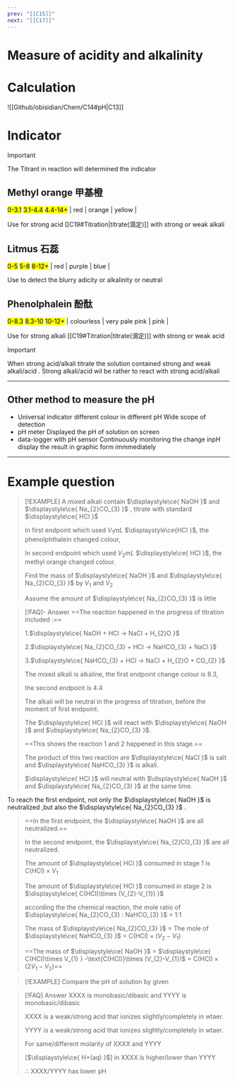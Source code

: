 ```yaml
---
prev: "[[C15]]"
next: "[[C17]]"
---
```

# Measure of acidity and alkalinity

# Calculation

![[Github/obisidian/Chem/C14#pH|C13]]
# Indicator

> [!IMPORTANT]
> The Titrant in reaction will determined the indicator

## Methyl orange 甲基橙
<mark class="red ">0-3.1</mark>  <mark class="orange">3.1-4.4</mark> <mark class="yellow">4.4-14+</mark> 
| red | orange | yellow |

Use for strong acid [[C19#Titration|titrate(滴定)]] with strong or weak alkali
## Litmus 石蕊
<mark class="red ">0-5</mark> <mark class="purple">5-8</mark>  <mark class="blue">8-12+</mark> 
| red | purple | blue |

Use to detect the blurry adicity or alkalinity or neutral 
## Phenolphalein 酚酞
 <mark class="grey">0-8.3</mark>   <mark class="pink mark-border">8.3-10</mark>  <mark class="pink">10-12+</mark> 
| colourless | very pale pink | pink |


Use for strong alkali [[C19#Titration|titrate(滴定)]] with strong or weak acid 


> [!IMPORTANT]
> When strong acid/alkali titrate the solution contained strong and weak alkali/acid .
> Strong alkali/acid wil be rather to react with strong acid/alkali

---
## Other method to measure the pH 

- Universal indicator
  different colour in different pH
  Wide scope of detection
- pH meter 
  Displayed the pH of solution on screen
- data-logger with pH sensor
  Continuously monitoring the change inpH display the result in graphic form immmediately
---
# Example question
> [!EXAMPLE]
> A mixed alkali contain $\displaystyle\ce{ NaOH }$ and $\displaystyle\ce{ Na_{2}CO_{3} }$ , titrate with standard $\displaystyle\ce{ HCl }$ 
> 
> In first endpoint which used $\displaystyle V_{1} mL$ $\displaystyle\ce{HCl  }$, the phenolphthalein changed colour,
> 
> In second endpoint which used $\displaystyle V_{2} mL$ $\displaystyle\ce{ HCl }$, the methyl orange changed colour.
> 
> Find the mass of $\displaystyle\ce{ NaOH }$ and $\displaystyle\ce{ Na_{2}CO_{3} }$ by $\displaystyle V_{1}\text{ and } V_{2}$
> 
> Assume the amount of $\displaystyle\ce{ Na_{2}CO_{3} }$ is little

> [!FAQ]- Answer
> ==The reaction happened in the progress of titration included :==
> 
> 1.$\displaystyle\ce{ NaOH + HCl -> NaCl + H_{2}O }$
> 
> 2.$\displaystyle\ce{ Na_{2}CO_{3} + HCl -> NaHCO_{3} + NaCl }$
> 
> 3.$\displaystyle\ce{ NaHCO_{3} + HCl -> NaCl + H_{2}O + CO_{2} }$
> 
> The mixed alkali is alkaline, the first endpoint change colour is 8.3,
> 
> the second endpoint is 4.4
> 
> The alkali will be neutral in the progress of titration, before the moment of first endpoint. 
> 
> The $\displaystyle\ce{ HCl }$ will react with $\displaystyle\ce{ NaOH }$ and $\displaystyle\ce{ Na_{2}CO_{3} }$. 
> 
> ==This shows the reaction 1 and 2 happened in this stage.==
>
>The product of this two reaction are $\displaystyle\ce{ NaCl }$ is salt  and $\displaystyle\ce{ NaHCO_{3} }$ is alkali. 
>
>$\displaystyle\ce{ HCl }$ will neutral with $\displaystyle\ce{ NaOH }$ and $\displaystyle\ce{ Na_{2}CO_{3} }$ at the same time.
>
 To reach the first endpoint, not only the $\displaystyle\ce{ NaOH }$ is neutralized ,but also the $\displaystyle\ce{ Na_{2}CO_{3} }$ . 
 >
 > ==In the first endpoint, the $\displaystyle\ce{ NaOH }$ are all neutralized.==
 > 
 > In the second endpoint, the $\displaystyle\ce{ Na_{2}CO_{3} }$ are all neutralized.
 > 
 > The amount of $\displaystyle\ce{ HCl }$ consumed in stage 1 is $C(HCl)\times V_{1}$
 > 
 > The amount of $\displaystyle\ce{ HCl }$ consumed in stage 2 is $\displaystyle\ce{ C(HCl)\times (V_{2}-V_{1}) }$
 > 
 > according the the chemical reaction, the mole ratio of $\displaystyle\ce{ Na_{2}CO_{3} : NaHCO_{3} }$ = 1:1
 > 
 > The mass of $\displaystyle\ce{ Na_{2}CO_{3} }$ = The mole of $\displaystyle\ce{ NaHCO_{3} }$ = $\displaystyle  \text{C(HCl)}\times (V_{2}-V_{1})$ 
 > 
 > ==The mass of $\displaystyle\ce{ NaOH }$ =  $\displaystyle\ce{ C(HCl)\times V_{1} } -\text{C(HCl)}\times (V_{2}-V_{1})$ = $\displaystyle { \text{C(HCl)}\times(2V_{1}-V_{2}) }$==

> [!EXAMPLE]
> Compare the pH of solution by given 

> [!FAQ] Answer
> XXXX is monobasic/dibasic and YYYY is monobasic/dibasic 
> 
> XXXX is a weak/strong acid that ionizes slightly/completely in wtaer. 
> 
> YYYY  is a weak/strong acid that ionizes slightly/completely in wtaer.
> 
> For same/different molarity of XXXX and YYYY
> 
> \[$\displaystyle\ce{ H+(aq) }$\] in XXXX is higher/lower than YYYY
> 
> $\displaystyle\therefore$ XXXX/YYYY has lower pH

